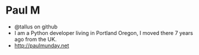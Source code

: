 # Paul M
- @tallus on github
- I am a Python developer living in Portland Oregon, I moved there 7 years ago from the UK.
- http://paulmunday.net
